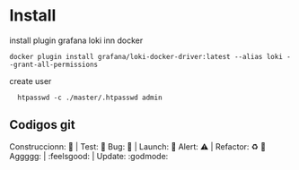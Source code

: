 # Install

install plugin grafana loki inn docker

```
docker plugin install grafana/loki-docker-driver:latest --alias loki --grant-all-permissions
```

create user

```
  htpasswd -c ./master/.htpasswd admin
```

## Codigos git

Construccionn: :construction: | Test: :test_tube:
Bug: :space_invader: | Launch: :rocket:
Alert: :warning: | Refactor: :recycle: :poop:
Aggggg: | :feelsgood: |
Update: :godmode:
